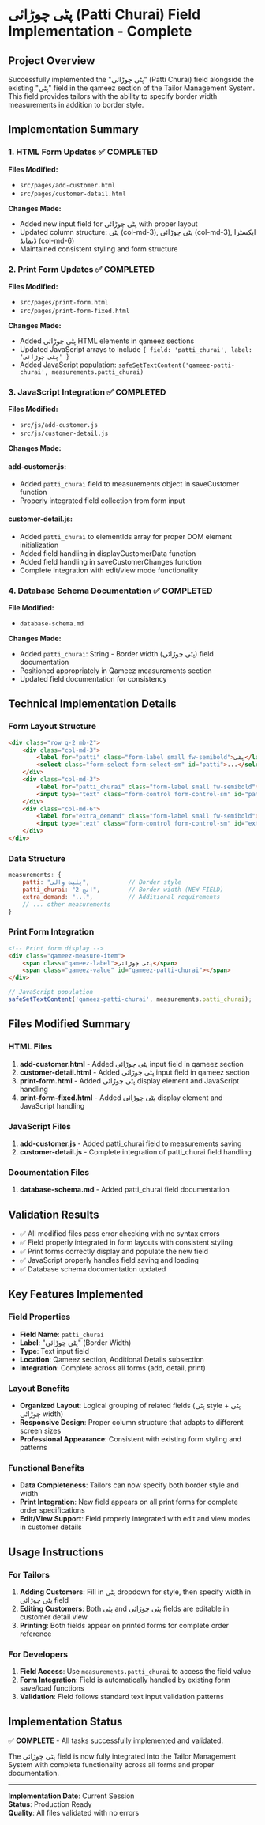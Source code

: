 # پٹی چوڑائی (Patti Churai) Field Implementation - Complete

## Project Overview
Successfully implemented the "پٹی چوڑائی" (Patti Churai) field alongside the existing "پٹی" field in the qameez section of the Tailor Management System. This field provides tailors with the ability to specify border width measurements in addition to border style.

## Implementation Summary

### 1. HTML Form Updates ✅ COMPLETED
**Files Modified:**
- `src/pages/add-customer.html`
- `src/pages/customer-detail.html`

**Changes Made:**
- Added new input field for پٹی چوڑائی with proper layout
- Updated column structure: پٹی (col-md-3), پٹی چوڑائی (col-md-3), ایکسٹرا ڈیمانڈ (col-md-6)
- Maintained consistent styling and form structure

### 2. Print Form Updates ✅ COMPLETED
**Files Modified:**
- `src/pages/print-form.html`
- `src/pages/print-form-fixed.html`

**Changes Made:**
- Added پٹی چوڑائی HTML elements in qameez sections
- Updated JavaScript arrays to include `{ field: 'patti_churai', label: 'پٹی چوڑائی' }`
- Added JavaScript population: `safeSetTextContent('qameez-patti-churai', measurements.patti_churai)`

### 3. JavaScript Integration ✅ COMPLETED
**Files Modified:**
- `src/js/add-customer.js`
- `src/js/customer-detail.js`

**Changes Made:**
#### add-customer.js:
- Added `patti_churai` field to measurements object in saveCustomer function
- Properly integrated field collection from form input

#### customer-detail.js:
- Added `patti_churai` to elementIds array for proper DOM element initialization
- Added field handling in displayCustomerData function
- Added field handling in saveCustomerChanges function
- Complete integration with edit/view mode functionality

### 4. Database Schema Documentation ✅ COMPLETED
**File Modified:**
- `database-schema.md`

**Changes Made:**
- Added `patti_churai`: String - Border width (پٹی چوڑائی) field documentation
- Positioned appropriately in Qameez measurements section
- Updated field documentation for consistency

## Technical Implementation Details

### Form Layout Structure
```html
<div class="row g-2 mb-2">
    <div class="col-md-3">
        <label for="patti" class="form-label small fw-semibold">پٹی</label>
        <select class="form-select form-select-sm" id="patti">...</select>
    </div>
    <div class="col-md-3">
        <label for="patti_churai" class="form-label small fw-semibold">پٹی چوڑائی</label>
        <input type="text" class="form-control form-control-sm" id="patti_churai">
    </div>
    <div class="col-md-6">
        <label for="extra_demand" class="form-label small fw-semibold">ایکسٹرا ڈیمانڈ</label>
        <input type="text" class="form-control form-control-sm" id="extra_demand">
    </div>
</div>
```

### Data Structure
```javascript
measurements: {
    patti: "پلیٹ والی",           // Border style
    patti_churai: "2 انچ",        // Border width (NEW FIELD)
    extra_demand: "...",          // Additional requirements
    // ... other measurements
}
```

### Print Form Integration
```html
<!-- Print form display -->
<div class="qameez-measure-item">
    <span class="qameez-label">پٹی چوڑائی</span>
    <span class="qameez-value" id="qameez-patti-churai"></span>
</div>
```

```javascript
// JavaScript population
safeSetTextContent('qameez-patti-churai', measurements.patti_churai);
```

## Files Modified Summary

### HTML Files
1. **add-customer.html** - Added پٹی چوڑائی input field in qameez section
2. **customer-detail.html** - Added پٹی چوڑائی input field in qameez section
3. **print-form.html** - Added پٹی چوڑائی display element and JavaScript handling
4. **print-form-fixed.html** - Added پٹی چوڑائی display element and JavaScript handling

### JavaScript Files
1. **add-customer.js** - Added patti_churai field to measurements saving
2. **customer-detail.js** - Complete integration of patti_churai field handling

### Documentation Files
1. **database-schema.md** - Added patti_churai field documentation

## Validation Results
- ✅ All modified files pass error checking with no syntax errors
- ✅ Field properly integrated in form layouts with consistent styling
- ✅ Print forms correctly display and populate the new field
- ✅ JavaScript properly handles field saving and loading
- ✅ Database schema documentation updated

## Key Features Implemented

### Field Properties
- **Field Name**: `patti_churai`
- **Label**: "پٹی چوڑائی" (Border Width)
- **Type**: Text input field
- **Location**: Qameez section, Additional Details subsection
- **Integration**: Complete across all forms (add, detail, print)

### Layout Benefits
- **Organized Layout**: Logical grouping of related fields (پٹی style + پٹی چوڑائی width)
- **Responsive Design**: Proper column structure that adapts to different screen sizes
- **Professional Appearance**: Consistent with existing form styling and patterns

### Functional Benefits
- **Data Completeness**: Tailors can now specify both border style and width
- **Print Integration**: New field appears on all print forms for complete order specifications
- **Edit/View Support**: Field properly integrated with edit and view modes in customer details

## Usage Instructions

### For Tailors
1. **Adding Customers**: Fill in پٹی dropdown for style, then specify width in پٹی چوڑائی field
2. **Editing Customers**: Both پٹی and پٹی چوڑائی fields are editable in customer detail view
3. **Printing**: Both fields appear on printed forms for complete order reference

### For Developers
1. **Field Access**: Use `measurements.patti_churai` to access the field value
2. **Form Integration**: Field is automatically handled by existing form save/load functions
3. **Validation**: Field follows standard text input validation patterns

## Implementation Status
✅ **COMPLETE** - All tasks successfully implemented and validated.

The پٹی چوڑائی field is now fully integrated into the Tailor Management System with complete functionality across all forms and proper documentation.

---
**Implementation Date**: Current Session  
**Status**: Production Ready  
**Quality**: All files validated with no errors
